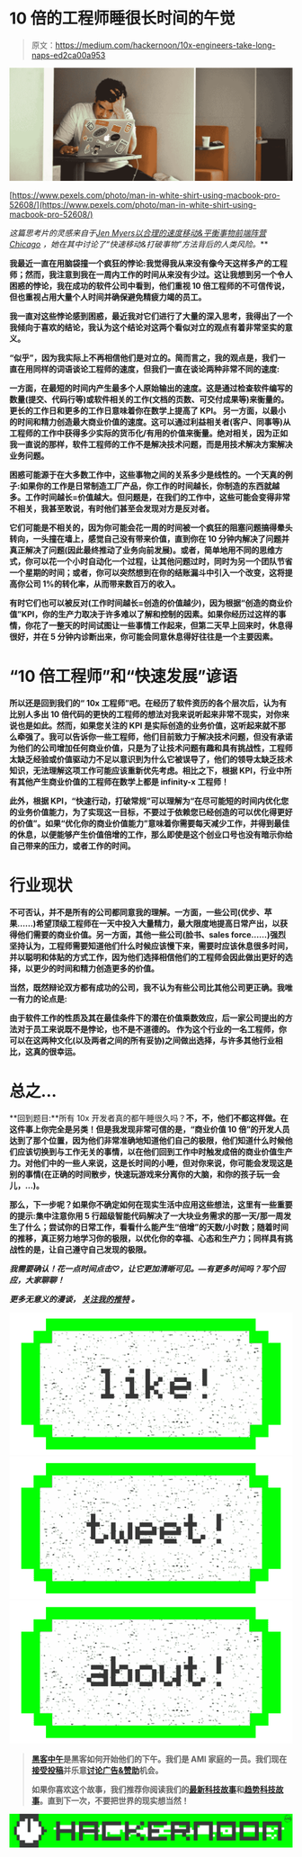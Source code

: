 # 10 倍的工程师睡很长时间的午觉

> 原文：<https://medium.com/hackernoon/10x-engineers-take-long-naps-ed2ca00a953>

![](img/fc82052109d70fb7445d3af9e37b2b59.png)

[https://www.pexels.com/photo/man-in-white-shirt-using-macbook-pro-52608/](https://www.pexels.com/photo/man-in-white-shirt-using-macbook-pro-52608/)

*这篇思考片的灵感来自于*[*Jen Myers*](https://twitter.com/antiheroine)*[*以合理的速度移动&平衡事物*](http://chicagocamps.org/events/2017/front-end-camp/#jen-myers)*[*前端阵营 Chicago*](http://chicagocamps.org/events/2017/front-end-camp/) *，她在其中讨论了“快速移动&打破事物”方法背后的人类风险。***

**我最近一直在用脑袋撞一个疯狂的悖论:**我觉得我从来没有像今天这样多产的工程师；然而，我注意到我在一周内工作的时间从来没有少过。这让我想到另一个令人困惑的悖论，我在成功的软件公司中看到，他们重视 10 倍工程师的不可信传说，但也重视占用大量个人时间并确保避免精疲力竭的员工。****

**我一直对这些悖论感到困惑，最近我对它们进行了大量的深入思考，我得出了一个我倾向于喜欢的结论，我认为这个结论对这两个看似对立的观点有着非常坚实的意义。**

**“似乎”，因为我实际上不再相信他们是对立的。简而言之，我的观点是，我们一直在用同样的词语谈论工程师的速度，但我们一直在谈论两种非常不同的速度:**

**一方面，**在最短的时间内产生最多个人原始输出的速度**。这是通过检查软件编写的数量(提交、代码行等)或软件相关的工作(文档的页数、可交付成果等)来衡量的。更长的工作日和更多的工作日意味着你在数学上提高了 KPI。
另一方面，**以最小的时间和精力创造最大商业价值的速度**。这可以通过利益相关者(客户、同事等)从工程师的工作中获得多少实际的货币化/有用的价值来衡量。绝对相关，因为正如我一直说的那样，**软件工程师的工作不是解决技术问题，而是用技术解决方案解决业务问题**。**

**困惑可能源于在大多数工作中，这些事物之间的关系多少是线性的。一个天真的例子:如果你的工作是日常制造工厂产品，你工作的时间越长，你制造的东西就越多。工作时间越长=价值越大。但问题是，在我们的工作中，这些可能会变得非常不相关，我甚至敢说，有时他们甚至会发现对方是反对者。**

****它们可能是不相关的**，因为你可能会花一周的时间被一个疯狂的阻塞问题搞得晕头转向，一头撞在墙上，感觉自己没有带来价值，直到你在 10 分钟内解决了问题并真正解决了问题(因此最终推动了业务向前发展)。或者，简单地用不同的思维方式，你可以花一个小时自动化一个过程，让其他问题过时，同时为另一个团队节省一个星期的时间；或者，你可以突然想到在你的结账漏斗中引入一个改变，这将提高你公司 1%的转化率，从而带来数百万的收入。**

****有时它们也可以被反对**(工作时间越长=创造的价值越少)，因为根据“创造的商业价值”KPI，你的生产力取决于许多难以了解和控制的因素。如果你经历过这样的事情，你花了一整天的时间试图让一些事情工作起来，但第二天早上回来时，休息得很好，并在 5 分钟内诊断出来，你可能会同意休息得好往往是一个主要因素。**

# **“10 倍工程师”和“快速发展”谚语**

**所以还是回到我们的“ **10x 工程师**”吧。在经历了软件资历的各个层次后，认为有比别人多出 10 倍代码的更快的工程师的想法对我来说听起来非常不现实，对你来说也是如此。然而，如果您关注的 KPI 是实际创造的业务价值，这听起来就不那么牵强了。我可以告诉你一些工程师，他们目前致力于解决技术问题，但没有承诺为他们的公司增加任何商业价值，只是为了让技术问题有趣和具有挑战性，工程师太缺乏经验或价值驱动力不足以意识到为什么它被误导了，他们的领导太缺乏技术知识，无法理解这项工作可能应该重新优先考虑。相比之下，根据 KPI，行业中所有其他产生商业价值的工程师在数学上都是 infinity-x 工程师！**

**此外，根据 KPI，“**快速行动，打破常规**”可以理解为“在尽可能短的时间内优化您的业务价值能力，为了实现这一目标，不要过于依赖您已经创造的可以优化得更好的价值”。如果“优化你的商业价值能力”意味着你需要每天减少工作，并得到最佳的休息，以便能够产生价值倍增的工作，那么即使是这个创业口号也没有暗示你给自己带来的压力，或者工作的时间。**

# **行业现状**

**不可否认，并不是所有的公司都同意我的理解。一方面，一些公司(优步、苹果……)希望顶级工程师在一天中投入大量精力，最大限度地提高日常产出，以获得他们需要的商业价值。另一方面，其他一些公司(脸书、sales force……)强烈坚持认为，工程师需要知道他们什么时候应该慢下来，需要时应该休息很多时间，并以聪明和体贴的方式工作，因为他们选择相信他们的工程师会因此做出更好的选择，以更少的时间和精力创造更多的价值。**

**当然，既然辩论双方都有成功的公司，我不认为有些公司比其他公司更正确。我唯一有力的论点是:**

**由于软件工作的性质及其在最佳条件下的潜在价值乘数效应，后一家公司提出的方法对于员工来说既不是悖论，也不是不道德的。
作为这个行业的一名工程师，你可以在这两种文化(以及两者之间的所有妥协)之间做出选择，与许多其他行业相比，这真的很幸运。**

# **总之…**

**回到题目:**所有 10x 开发者真的都午睡很久吗？**不，不，他们不都这样做。在这件事上你完全是另类！但是我发现非常可信的是，“商业价值 10 倍”的开发人员达到了那个位置，因为他们非常准确地知道他们自己的极限，他们知道什么时候他们应该切换到与工作无关的事情，以在他们回到工作中时触发成倍的商业价值生产力。对他们中的一些人来说，这是长时间的小睡，但对你来说，你可能会发现这是别的事情(在正确的时间散步，快速玩游戏来分离你的大脑，和你的孩子玩一会儿，…)。**

**那么，下一步呢？如果你不确定如何在现实生活中应用这些想法，这里有一些重要的提示:集中注意你用 5 行超级智能代码解决了一大块业务需求的那一天/那一周发生了什么；尝试你的日常工作，看看什么能产生“倍增”的天数/小时数；随着时间的推移，真正努力地学习你的极限，以优化你的幸福、心态和生产力；同样具有挑战性的是，让自己遵守自己发现的极限。**

***我需要确认！花一点时间点击♡，让它更加清晰可见。—有更多时间吗？写个回应，大家聊聊！***

***更多无意义的漫谈，* [*关注我的推特*](https://twitter.com/rudyrigot) *。***

**[![](img/50ef4044ecd4e250b5d50f368b775d38.png)](http://bit.ly/HackernoonFB)****[![](img/979d9a46439d5aebbdcdca574e21dc81.png)](https://goo.gl/k7XYbx)****[![](img/2930ba6bd2c12218fdbbf7e02c8746ff.png)](https://goo.gl/4ofytp)**

> **[黑客中午](http://bit.ly/Hackernoon)是黑客如何开始他们的下午。我们是 AMI 家庭的一员。我们现在[接受投稿](http://bit.ly/hackernoonsubmission)并乐意[讨论广告&赞助](mailto:partners@amipublications.com)机会。**
> 
> **如果你喜欢这个故事，我们推荐你阅读我们的[最新科技故事](http://bit.ly/hackernoonlatestt)和[趋势科技故事](https://hackernoon.com/trending)。直到下一次，不要把世界的现实想当然！**

**![](img/be0ca55ba73a573dce11effb2ee80d56.png)**